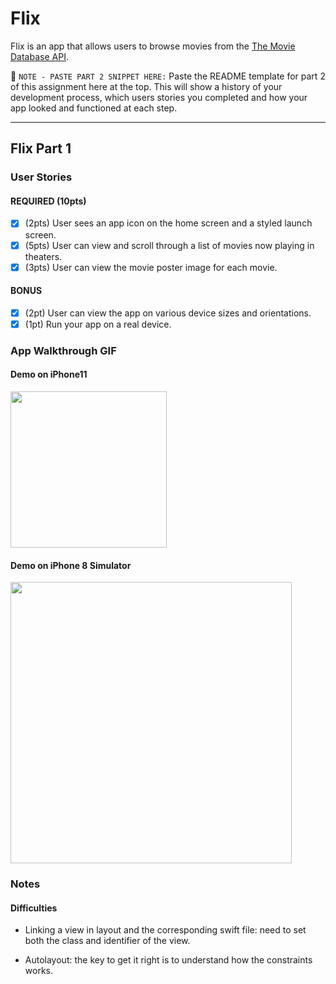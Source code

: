 # Flix

Flix is an app that allows users to browse movies from the [The Movie Database API](http://docs.themoviedb.apiary.io/#).

📝 `NOTE - PASTE PART 2 SNIPPET HERE:` Paste the README template for part 2 of this assignment here at the top. This will show a history of your development process, which users stories you completed and how your app looked and functioned at each step.

---

## Flix Part 1

### User Stories
#### REQUIRED (10pts)

- [x] (2pts) User sees an app icon on the home screen and a styled launch screen.
- [x] (5pts) User can view and scroll through a list of movies now playing in theaters.
- [x] (3pts) User can view the movie poster image for each movie.

#### BONUS
- [x] (2pt) User can view the app on various device sizes and orientations.
- [x] (1pt) Run your app on a real device.

### App Walkthrough GIF

#### Demo on iPhone11

<img src="demo_iPhone11.gif" width=250><br>

#### Demo on iPhone 8 Simulator

<img src="demo_iPhone8_simulator.gif" width=450><br>

### Notes

#### Difficulties

- Linking a view in layout and the corresponding swift file: need to set both the class and identifier of the view.

- Autolayout: the key to get it right is to understand how the constraints works.
